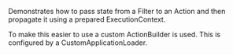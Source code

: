 Demonstrates how to pass state from a Filter to an Action and then propagate it using a prepared ExecutionContext.

To make this easier to use a custom ActionBuilder is used. This is configured by a CustomApplicationLoader.